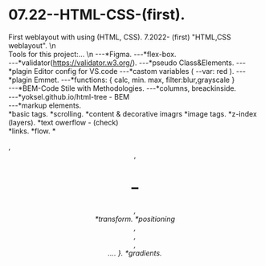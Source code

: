 # 07.22--HTML-CSS-(first).
First weblayout with using (HTML, CSS).
7.2022- (first) "HTML,CSS weblayout".  \n                                                                                                       
Tools for this project:...  \n 
                 ---*Figma.                                      ---*flex-box.  
                 ---*validator(https://validator.w3.org/).       ---*pseudo Class&Elements. 
                 ---*plagin Editor config for VS.code            ---*castom variables ( --var: red ).
                 ---*plagin Emmet.                               ---*functions: {  calc, min. max, filter:blur,grayscale }  
                 ---*BEM-Code Stile with Methodologies.          ---*columns, breackinside.   
                 ---*yoksel.github.io/html-tree - BEM  
                 ---*markup elements.    
 *basic tags.              *scrolling.                                        *content & decorative imagrs
 *image tags.              *z-index (layers).                                 *text owerflow - (check)       
 *links.                   *flow.                                             *<audio>, <video>
 *buttons.                 *stylization (text, colors, fonts,                 *Forms: { lable, checkbox, radiobtnm, 
 *list tags.                 background, borders, shadows).                      textarea, placeholder, select, 
 *tables tags.             *image formats.                                       disabled, fieldset & legend...       }
 *selectors                *connecting fonts.                                 *combinator selectors.
 *properties               *site container .                                  *all: unset, initial, inherit, revert.
 *block model              *Semantics of the HTML tree:  {                    *transition.
 *border-box                 <main />, <header>,<h1>–<h6>, <nav>              *transform.
 *positioning                <section>, <article>, <aside>, <footer>.... }.   *gradients.
